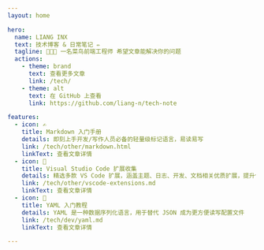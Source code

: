 ```yaml
---
layout: home

hero:
  name: LIANG INX
  text: 技术博客 & 日常笔记 ✏️
  tagline: 🧑🏻‍💻 一名菜鸟前端工程师 希望文章能解决你的问题
  actions:
    - theme: brand
      text: 查看更多文章
      link: /tech/
    - theme: alt
      text: 在 GitHub 上查看
      link: https://github.com/liang-n/tech-note

features:
  - icon: ✍️
    title: Markdown 入门手册
    details: 即刻上手开发/写作人员必备的轻量级标记语言，易读易写
    link: /tech/other/markdown.html
    linkText: 查看文章详情
  - icon: 🔌
    title: Visual Studio Code 扩展收集
    details: 精选多款 VS Code 扩展，涵盖主题、日志、开发、文档相关优质扩展，提升使用体验
    link: /tech/other/vscode-extensions.md
    linkText: 查看文章详情
  - icon: 🎉
    title: YAML 入门教程
    details: YAML 是一种数据序列化语言，用于替代 JSON 成为更方便读写配置文件
    link: /tech/dev/yaml.md
    linkText: 查看文章详情

---
```

